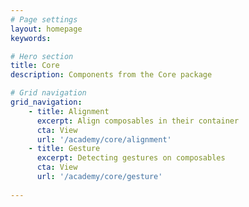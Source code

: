 ```yaml
---
# Page settings
layout: homepage
keywords:

# Hero section
title: Core
description: Components from the Core package

# Grid navigation
grid_navigation:
    - title: Alignment
      excerpt: Align composables in their container
      cta: View
      url: '/academy/core/alignment'
    - title: Gesture
      excerpt: Detecting gestures on composables
      cta: View
      url: '/academy/core/gesture'
      
---
```

